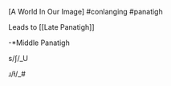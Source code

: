 [A World In Our Image]
#conlanging
#panatigh 

Leads to [[Late Panatigh]]

-*Middle Panatigh

s/ʃ/_U

ɹ/ɫ/_#